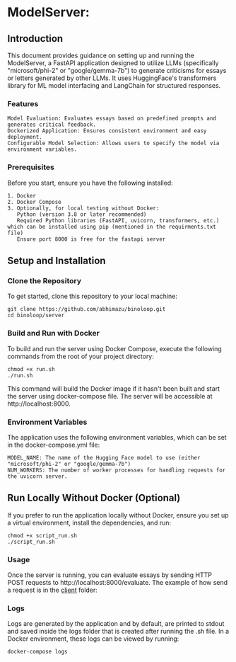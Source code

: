 # ModelServer:

## Introduction

This document provides guidance on setting up and running the ModelServer, a FastAPI application designed to utilize LLMs (specifically "microsoft/phi-2" or "google/gemma-7b") to generate criticisms for essays or letters generated by other LLMs. It uses HuggingFace's transformers library for ML model interfacing and LangChain for structured responses.

### Features

    Model Evaluation: Evaluates essays based on predefined prompts and generates critical feedback.
    Dockerized Application: Ensures consistent environment and easy deployment.
    Configurable Model Selection: Allows users to specify the model via environment variables.

### Prerequisites

Before you start, ensure you have the following installed:

    1. Docker
    2. Docker Compose
    3. Optionally, for local testing without Docker:
       Python (version 3.8 or later recommended)
       Required Python libraries (FastAPI, uvicorn, transformers, etc.) which can be installed using pip (mentioned in the requirments.txt file)
       Ensure port 8000 is free for the fastapi server

## Setup and Installation

### Clone the Repository

To get started, clone this repository to your local machine:

```
git clone https://github.com/abhimazu/binoloop.git
cd binoloop/server
```

### Build and Run with Docker

To build and run the server using Docker Compose, execute the following commands from the root of your project directory:

```
chmod +x run.sh
./run.sh
```

This command will build the Docker image if it hasn't been built and start the server using docker-compose file. The server will be accessible at http://localhost:8000.

### Environment Variables

The application uses the following environment variables, which can be set in the docker-compose.yml file:

    MODEL_NAME: The name of the Hugging Face model to use (either "microsoft/phi-2" or "google/gemma-7b")
    NUM_WORKERS: The number of worker processes for handling requests for the uvicorn server.

## Run Locally Without Docker (Optional)

If you prefer to run the application locally without Docker, ensure you set up a virtual environment, install the dependencies, and run:

```
chmod +x script_run.sh
./script_run.sh
```

### Usage

Once the server is running, you can evaluate essays by sending HTTP POST requests to http://localhost:8000/evaluate. The example of how send a request is in the [client](https://github.com/abhimazu/binoloop/tree/main/client) folder:


### Logs

Logs are generated by the application and by default, are printed to stdout and saved inside the logs folder that is created after running the .sh file. In a Docker environment, these logs can be viewed by running:

```
docker-compose logs
```

